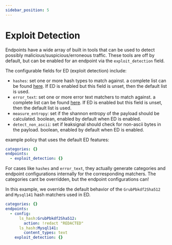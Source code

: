 ```yaml
---
sidebar_position: 5
---
```


# Exploit Detection

Endpoints have a wide array of built in tools that can be used to detect possibly malicious/suspicious/erroneous traffic. These tools are off by default, but can be enabled for an endpoint via the `exploit_detection` field.

The configurable fields for ED (exploit detection) include:

- `hashes`: set one or more hash types to match against. a complete list can be found [here](../Match%20Rules#supported%20`hashes`%20types). If ED is enabled but this field is unset, then the default list is used.
- `error_text`: set one or more error text matchers to match against. a complete list can be found [here](../Match%20Rules#supported%20`error_text`%20types). If ED is enabled but this field is unset, then the default list is used.
- `measure_entropy`: set if the shannon entropy of the payload should be calculated. boolean, enabled by default when ED is enabled.
- `detect_non_ascii`: set if leaksignal should check for non-ascii bytes in the payload. boolean, enabled by default when ED is enabled.

example policy that uses the default ED features:

```yaml
categories: {}
endpoints:
  - exploit_detection: {}
```

For cases like `hashes` and `error_text`, they actually generate categories and endpoint configurations internally for the corresponding matchers. The categories cant be overridden, but the endpoint configurations can!

In this example, we override the default behavior of the `GrubPbkdf2Sha512` and `Mysql141` hash matchers used in ED.

```yaml
categories: {}
endpoints:
  - config:
      ls_hash:GrubPbkdf2Sha512:
        action: !redact "REDACTED"
      ls_hash:Mysql141:
        content_types: text
    exploit_detection: {}
```